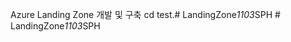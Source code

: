 Azure Landing Zone 개발 및 구축
cd test.#   L a n d i n g Z o n e _ 1 1 0 3 _ S P H  
 #   L a n d i n g Z o n e _ 1 1 0 3 _ S P H  
 